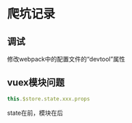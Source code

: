 # 爬坑记录

## 调试

修改webpack中的配置文件的“devtool”属性 

## vuex模块问题

```js
this.$store.state.xxx.props
```

state在前，模块在后

